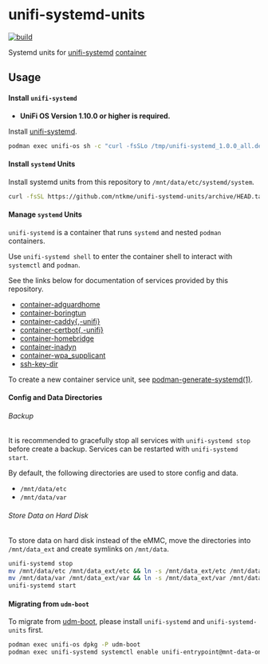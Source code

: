 # unifi-systemd-units

[![build](https://github.com/ntkme/unifi-systemd-units/actions/workflows/build.yml/badge.svg)](https://github.com/ntkme/unifi-systemd-units/actions/workflows/build.yml)

Systemd units for [unifi-systemd](https://github.com/ntkme/unifi-systemd) [container](https://github.com/ntkme/container-systemd-podman)

## Usage

#### Install `unifi-systemd`
 
- **UniFi OS Version 1.10.0 or higher is required.**

Install [unifi-systemd](https://github.com/ntkme/unifi-systemd).

``` sh
podman exec unifi-os sh -c "curl -fsSLo /tmp/unifi-systemd_1.0.0_all.deb https://github.com/ntkme/unifi-systemd/releases/download/v1.0.0/unifi-systemd_1.0.0_all.deb && dpkg -i /tmp/unifi-systemd_1.0.0_all.deb && rm /tmp/unifi-systemd_1.0.0_all.deb"
```

#### Install `systemd` Units

Install systemd units from this repository to `/mnt/data/etc/systemd/system`.

``` sh
curl -fsSL https://github.com/ntkme/unifi-systemd-units/archive/HEAD.tar.gz | tar -vxzC /mnt/data --strip-components 1 --exclude '*/.github' --exclude '*/docs' --exclude '*/test' --exclude '*/*.md' --exclude '*/LICENSE' && unifi-systemd reload
```

#### Manage `systemd` Units

`unifi-systemd` is a container that runs `systemd` and nested `podman` containers.

Use `unifi-systemd shell` to enter the container shell to interact with `systemctl` and `podman`. 

See the links below for documentation of services provided by this repository.

- [container-adguardhome](docs/adguardhome.md)
- [container-boringtun](docs/boringtun.md)
- [container-caddy{,-unifi}](docs/caddy.md)
- [container-certbot{,-unifi}](docs/certbot.md)
- [container-homebridge](docs/homebridge.md)
- [container-inadyn](docs/inadyn.md)
- [container-wpa\_supplicant](docs/wpa_supplicant.md)
- [ssh-key-dir](docs/ssh-key-dir.md)

To create a new container service unit, see [podman-generate-systemd(1)](https://docs.podman.io/en/latest/markdown/podman-generate-systemd.1.html).

#### Config and Data Directories

###### Backup

It is recommended to gracefully stop all services with `unifi-systemd stop` before create a backup. Services can be restarted with `unifi-systemd start`.

By default, the following directories are used to store config and data.

- `/mnt/data/etc`
- `/mnt/data/var`

###### Store Data on Hard Disk

To store data on hard disk instead of the eMMC, move the directories into `/mnt/data_ext` and create symlinks on `/mnt/data`.

``` sh
unifi-systemd stop
mv /mnt/data/etc /mnt/data_ext/etc && ln -s /mnt/data_ext/etc /mnt/data/etc
mv /mnt/data/var /mnt/data_ext/var && ln -s /mnt/data_ext/var /mnt/data/var
unifi-systemd start
```

#### Migrating from `udm-boot`

To migrate from [udm-boot](https://github.com/boostchicken/udm-utilities), please install `unifi-systemd` and `unifi-systemd-units` first.

``` sh
podman exec unifi-os dpkg -P udm-boot
podman exec unifi-systemd systemctl enable unifi-entrypoint@mnt-data-on_boot.d.service
```
